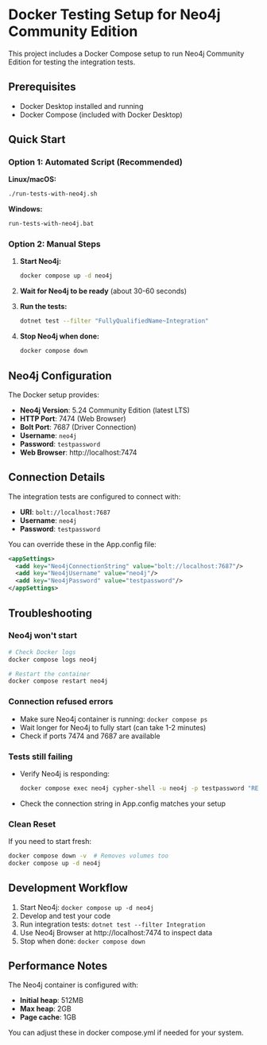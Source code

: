 # Docker Testing Setup for Neo4j Community Edition

This project includes a Docker Compose setup to run Neo4j Community Edition for testing the integration tests.

## Prerequisites

- Docker Desktop installed and running
- Docker Compose (included with Docker Desktop)

## Quick Start

### Option 1: Automated Script (Recommended)

**Linux/macOS:**
```bash
./run-tests-with-neo4j.sh
```

**Windows:**
```cmd
run-tests-with-neo4j.bat
```

### Option 2: Manual Steps

1. **Start Neo4j:**
   ```bash
   docker compose up -d neo4j
   ```

2. **Wait for Neo4j to be ready** (about 30-60 seconds)

3. **Run the tests:**
   ```bash
   dotnet test --filter "FullyQualifiedName~Integration"
   ```

4. **Stop Neo4j when done:**
   ```bash
   docker compose down
   ```

## Neo4j Configuration

The Docker setup provides:

- **Neo4j Version**: 5.24 Community Edition (latest LTS)
- **HTTP Port**: 7474 (Web Browser)
- **Bolt Port**: 7687 (Driver Connection)
- **Username**: `neo4j`
- **Password**: `testpassword`
- **Web Browser**: http://localhost:7474

## Connection Details

The integration tests are configured to connect with:
- **URI**: `bolt://localhost:7687`
- **Username**: `neo4j` 
- **Password**: `testpassword`

You can override these in the App.config file:

```xml
<appSettings>
  <add key="Neo4jConnectionString" value="bolt://localhost:7687"/>
  <add key="Neo4jUsername" value="neo4j"/>
  <add key="Neo4jPassword" value="testpassword"/>
</appSettings>
```

## Troubleshooting

### Neo4j won't start
```bash
# Check Docker logs
docker compose logs neo4j

# Restart the container
docker compose restart neo4j
```

### Connection refused errors
- Make sure Neo4j container is running: `docker compose ps`
- Wait longer for Neo4j to fully start (can take 1-2 minutes)
- Check if ports 7474 and 7687 are available

### Tests still failing
- Verify Neo4j is responding:
  ```bash
  docker compose exec neo4j cypher-shell -u neo4j -p testpassword "RETURN 1;"
  ```
- Check the connection string in App.config matches your setup

### Clean Reset
If you need to start fresh:
```bash
docker compose down -v  # Removes volumes too
docker compose up -d neo4j
```

## Development Workflow

1. Start Neo4j: `docker compose up -d neo4j`
2. Develop and test your code
3. Run integration tests: `dotnet test --filter Integration`
4. Use Neo4j Browser at http://localhost:7474 to inspect data
5. Stop when done: `docker compose down`

## Performance Notes

The Neo4j container is configured with:
- **Initial heap**: 512MB
- **Max heap**: 2GB  
- **Page cache**: 1GB

You can adjust these in docker compose.yml if needed for your system.